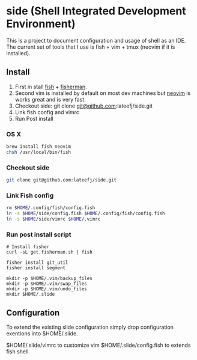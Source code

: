 # side (Shell Integrated Development Environment)

This is a project to document configuration and usage of shell as an IDE. The current set of tools that I use is fish + vim + tmux (neovim if it is installed).

## Install 
1. First in stall [fish](https://fishshell.com/) + [fisherman](http://fisherman.sh/).
1. Second vim is installed by default on most dev machines but [neovim](https://github.com/neovim/neovim/wiki/Installing-Neovim) is works great and is very fast.
1. Checkout side: git clone git@github.com:lateefj/side.git
1. Link fish config and vimrc
1. Run Post install


### OS X

```bash
brew install fish neovim
chsh /usr/local/bin/fish
```

### Checkout side

```bash
git clone git@github.com:lateefj/side.git
```

### Link Fish config

```bash
rm $HOME/.config/fish/config.fish
ln -s $HOME/side/config.fish $HOME/.config/fish/config.fish
ln -s $HOME/side/vimrc $HOME/.vimrc

```

### Run post install script

```
# Install fisher
curl -sL get.fisherman.sh | fish

fisher install git_util
fisher install segment

mkdir -p $HOME/.vim/backup_files
mkdir -p $HOME/.vim/swap_files
mkdir -p $HOME/.vim/undo_files
mkdir $HOME/.slide
```


## Configuration

To extend the existing slide configuration simply drop configuration exentions into $HOME/.slide.

$HOME/.slide/vimrc to customize vim 
$HOME/.slide/config.fish to extends fish shell
